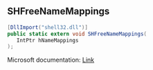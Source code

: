 ## SHFreeNameMappings

```csharp
[DllImport("shell32.dll")]
public static extern void SHFreeNameMappings(
   IntPtr hNameMappings
);
```

Microsoft documentation: [Link](https://learn.microsoft.com/en-us/windows/win32/api/shellapi/nf-shellapi-shfreenamemappings)
